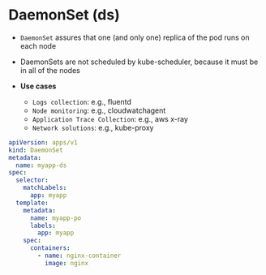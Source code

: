 # DaemonSet (ds)

- `DaemonSet` assures that one (and only one) replica of the pod runs on each node
- DaemonSets are not scheduled by kube-scheduler, because it must be in all of the nodes

- **Use cases**
  - `Logs collection`: e.g., fluentd
  - `Node monitoring`: e.g., cloudwatchagent
  - `Application Trace Collection`: e.g., aws x-ray
  - `Network solutions`: e.g., kube-proxy

```yaml
apiVersion: apps/v1
kind: DaemonSet
metadata:
  name: myapp-ds
spec:
  selector:
    matchLabels:
      app: myapp
  template:
    metadata:
      name: myapp-po
      labels:
        app: myapp
    spec:
      containers:
        - name: nginx-container
          image: nginx
```
